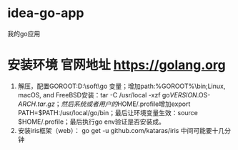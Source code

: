 # idea-go-app
我的go应用

# 安装环境     官网地址 https://golang.org 
  1. 解压，配置GOROOT:D:\soft\go 变量；增加path:%GOROOT%\bin;Linux, macOS, and FreeBSD安装：tar -C /usr/local -xzf go$VERSION.$OS-$ARCH.tar.gz；然后系统或者用户的$HOME/.profile增加export PATH=$PATH:/usr/local/go/bin；最后让环境变量生效：source $HOME/.profile；最后执行go env验证是否安装成。
  2. 安装iris框架（web）： go get -u github.com/kataras/iris 中间可能要十几分钟
